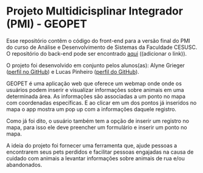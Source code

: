 # Projeto Multidicisplinar Integrador (PMI) - GEOPET

Esse repositório contêm o código do front-end para a versão final do PMI do curso de Análise e Desenvolvimento de Sistemas da Faculdade CESUSC. O repositório do back-end pode ser encontrado [aqui](a) ((adicionar o link)).

O projeto foi desenvolvido em conjunto pelos alunos(as): Alyne Grieger ([perfil no GitHub](https://github.com/alynegrieger)) e Lucas Pinheiro ([perfil do GitHub](https://github.com/lucazpinheiro)).


GEOPET é uma aplicação web que oferece um webmap onde onde os usuários podem inserir e visualizar informações sobre animais em uma determinada área. As informações são associadas a um ponto no mapa com coordenadas específicas. E ao clicar em um dos pontos já inseridos no mapa o app mostra um pop up com a informações daquele registro.

Como já foi dito, o usuário também tem a opção de inserir um registro no mapa, para isso ele deve preencher um formulário e inserir um ponto no mapa.

A ideia do projeto foi fornecer uma ferramenta que, ajude pessoas a encontrarem seus pets perdidos e facilitar pessoas engajadas na causa de cuidado com animais a levantar informações sobre animais de rua e/ou abandonados.


